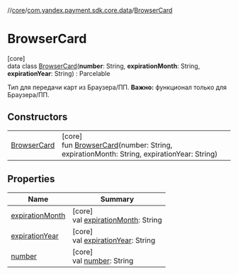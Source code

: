 //[core](../../../index.md)/[com.yandex.payment.sdk.core.data](../index.md)/[BrowserCard](index.md)

# BrowserCard

[core]\
data class [BrowserCard](index.md)(**number**: String, **expirationMonth**: String, **expirationYear**: String) : Parcelable

Тип для передачи карт из Браузера/ПП. **Важно:** функционал только для Браузера/ПП.

## Constructors

| | |
|---|---|
| [BrowserCard](-browser-card.md) | [core]<br>fun [BrowserCard](-browser-card.md)(number: String, expirationMonth: String, expirationYear: String) |

## Properties

| Name | Summary |
|---|---|
| [expirationMonth](expiration-month.md) | [core]<br>val [expirationMonth](expiration-month.md): String |
| [expirationYear](expiration-year.md) | [core]<br>val [expirationYear](expiration-year.md): String |
| [number](number.md) | [core]<br>val [number](number.md): String |
